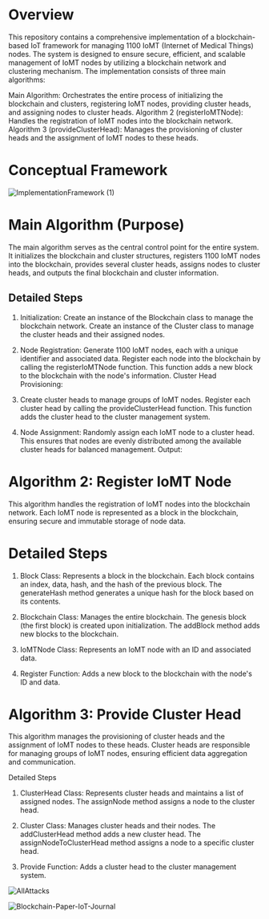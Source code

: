 # Overview
This repository contains a comprehensive implementation of a blockchain-based IoT framework for managing 1100 IoMT (Internet of Medical Things) nodes. The system is designed to ensure secure, efficient, and scalable management of IoMT nodes by utilizing a blockchain network and clustering mechanism. The implementation consists of three main algorithms:

Main Algorithm: Orchestrates the entire process of initializing the blockchain and clusters, registering IoMT nodes, providing cluster heads, and assigning nodes to cluster heads.
Algorithm 2 (registerIoMTNode): Handles the registration of IoMT nodes into the blockchain network.
Algorithm 3 (provideClusterHead): Manages the provisioning of cluster heads and the assignment of IoMT nodes to these heads.

# Conceptual Framework
![ImplementationFramework (1)](https://github.com/user-attachments/assets/816d832a-83e9-402f-b29c-b901af90c204)


# Main Algorithm (Purpose)
The main algorithm serves as the central control point for the entire system. It initializes the blockchain and cluster structures, registers 1100 IoMT nodes into the blockchain, provides several cluster heads, assigns nodes to cluster heads, and outputs the final blockchain and cluster information.

## Detailed Steps
1. Initialization: Create an instance of the Blockchain class to manage the blockchain network.
Create an instance of the Cluster class to manage the cluster heads and their assigned nodes.

2. Node Registration: Generate 1100 IoMT nodes, each with a unique identifier and associated data.
Register each node into the blockchain by calling the registerIoMTNode function. This function adds a new block to the blockchain with the node's information.
Cluster Head Provisioning:

3. Create cluster heads to manage groups of IoMT nodes. Register each cluster head by calling the provideClusterHead function. This function adds the cluster head to the cluster management system.

4. Node Assignment: Randomly assign each IoMT node to a cluster head. This ensures that nodes are evenly distributed among the available cluster heads for balanced management.
Output:

# Algorithm 2: Register IoMT Node
This algorithm handles the registration of IoMT nodes into the blockchain network. Each IoMT node is represented as a block in the blockchain, ensuring secure and immutable storage of node data.

# Detailed Steps
1. Block Class: Represents a block in the blockchain. Each block contains an index, data, hash, and the hash of the previous block. The generateHash method generates a unique hash for the block based on its contents.

2. Blockchain Class: Manages the entire blockchain. The genesis block (the first block) is created upon initialization. The addBlock method adds new blocks to the blockchain.

3. IoMTNode Class: Represents an IoMT node with an ID and associated data.

4. Register Function: Adds a new block to the blockchain with the node's ID and data.

# Algorithm 3: Provide Cluster Head
This algorithm manages the provisioning of cluster heads and the assignment of IoMT nodes to these heads. Cluster heads are responsible for managing groups of IoMT nodes, ensuring efficient data aggregation and communication.

Detailed Steps
1. ClusterHead Class: Represents cluster heads and maintains a list of assigned nodes. The assignNode method assigns a node to the cluster head.

2. Cluster Class: Manages cluster heads and their nodes. The addClusterHead method adds a new cluster head. The assignNodeToClusterHead method assigns a node to a specific cluster head.

3. Provide Function: Adds a cluster head to the cluster management system.

![AllAttacks](https://github.com/user-attachments/assets/e37b42eb-c95c-4d23-9ad0-e8d5e6c51644)

![Blockchain-Paper-IoT-Journal](https://github.com/user-attachments/assets/57885679-75d0-4ac8-b3a4-04b12415dc9e)


